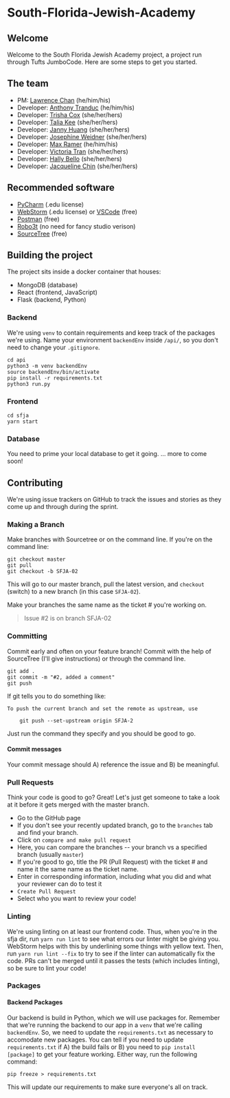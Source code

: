 # South-Florida-Jewish-Academy

## Welcome
Welcome to the South Florida Jewish Academy project, a project run through Tufts JumboCode. Here are some steps to get you started.
## The team
- PM: [Lawrence Chan](https://www.github.com/chanlawrencet) (he/him/his)
- Developer: [Anthony Tranduc](https://github.com/Antranduc) (he/him/his)
- Developer: [Trisha Cox](https://github.com/trish234) (she/her/hers)
- Developer: [Talia Kee](https://github.com/taliakee) (she/her/hers)
- Developer: [Janny Huang](https://github.com/jhuang09) (she/her/hers)
- Developer: [Josephine Weidner](https://github.com/josephineweidner) (she/her/hers)
- Developer: [Max Ramer](https://github.com/mjramer) (he/him/his)
- Developer: [Victoria Tran](https://github.com/victoriatran) (she/her/hers)
- Developer: [Hally Bello](https://github.com/BadCubozoa) (she/her/hers)
- Developer: [Jacqueline Chin](https://github.com/jchin01) (she/her/hers)


## Recommended software
- [PyCharm](https://www.jetbrains.com/pycharm/) (.edu license)
- [WebStorm](https://www.jetbrains.com/webstorm/?fromMenu) (.edu license) or [VSCode](https://code.visualstudio.com) (free)
- [Postman](https://www.getpostman.com) (free)
- [Robo3t](https://robomongo.org/download) (no need for fancy studio verison)
- [SourceTree](https://www.sourcetreeapp.com) (free)

## Building the project
The project sits inside a docker container that houses:
- MongoDB (database)
- React (frontend, JavaScript)
- Flask (backend, Python)

### Backend
We're using `venv` to contain requirements and keep track of the packages we're using. Name your environment `backendEnv` inside `/api/`, so you don't need to change your `.gitignore`.

```
cd api
python3 -m venv backendEnv
source backendEnv/bin/activate
pip install -r requirements.txt
python3 run.py
```

### Frontend
```
cd sfja
yarn start
```

### Database
You need to prime your local database to get it going.
... more to come soon!

## Contributing
We're using issue trackers on GitHub to track the issues and stories as they come up and through during the sprint.

### Making a Branch
Make branches with Sourcetree or on the command line. If you're on the command line:
```
git checkout master
git pull
git checkout -b SFJA-02
```
This will go to our master branch, pull the latest version, and `checkout` (switch) to a new branch (in this case `SFJA-02`).

Make your branches the same name as the ticket # you're working on.
> Issue #2 is on branch SFJA-02

### Committing
Commit early and often on your feature branch! Commit with the help of SourceTree (I'll give instructions) or through the command line.
```
git add .
git commit -m "#2, added a comment"
git push
```
If git tells you to do something like:
```
To push the current branch and set the remote as upstream, use

    git push --set-upstream origin SFJA-2
```
Just run the command they specify and you should be good to go.

#### Commit messages
Your commit message should A) reference the issue and B) be meaningful.

### Pull Requests
Think your code is good to go? Great! Let's just get someone to take a look at it before it gets merged with the master branch.

 - Go to the GitHub page
 - If you don't see your recently updated branch, go to the `branches` tab and find your branch.
 - Click on `compare and make pull request`
 - Here, you can compare the branches -- your branch vs a specified branch (usually `master`)
 - If you're good to go, title the PR (Pull Request) with the ticket # and name it the same name as the ticket name.
 - Enter in corresponding information, including what you did and what your reviewer can do to test it
 - `Create Pull Request`
 - Select who you want to review your code!

### Linting
We're using linting on at least our frontend code. Thus, when you're in the sfja dir, run `yarn run lint` to see what errors our linter might be giving you. WebStorm helps with this by underlining some things with yellow text. Then, run `yarn run lint --fix` to try to see if the linter can automatically fix the code. PRs can't be merged until it passes the tests (which includes linting), so be sure to lint your code!

### Packages
#### Backend Packages
Our backend is build in Python, which we will use packages for. Remember that we're running the backend to our app in a `venv` that we're calling `backendEnv`. So, we need to update the `requirements.txt` as necessary to accomodate new packages. You can tell if you need to update `requirements.txt` if A) the build fails or B) you need to `pip install [package]` to get your feature working. Either way, run the following command:
```
pip freeze > requirements.txt
```
This will update our requirements to make sure everyone's all on track.
